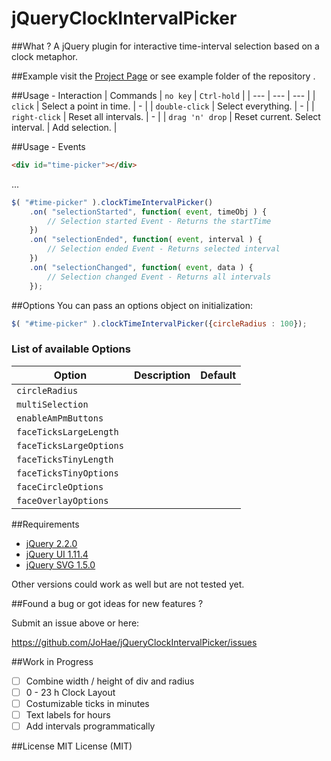# jQueryClockIntervalPicker

##What ?
A jQuery plugin for interactive time-interval selection based on a clock metaphor.

##Example
visit the [Project Page](http://johae.github.io/jQueryClockIntervalPicker) or see example folder of the repository .

##Usage - Interaction
| Commands | `no key` | `Ctrl-hold` |
| --- | --- | --- |
| `click` | Select a point in time. | - |
| `double-click` | Select everything. | - |
| `right-click` | Reset all intervals. | - |
| `drag 'n' drop` | Reset current. Select interval. | Add selection. |

##Usage - Events
```html
<div id="time-picker"></div>
```
...
```javascript
$( "#time-picker" ).clockTimeIntervalPicker()
    .on( "selectionStarted", function( event, timeObj ) {
        // Selection started Event - Returns the startTime
    })
    .on( "selectionEnded", function( event, interval ) {
        // Selection ended Event - Returns selected interval
    })
    .on( "selectionChanged", function( event, data ) {
        // Selection changed Event - Returns all intervals
    });
```

##Options
You can pass an options object on initialization:
```javascript
$( "#time-picker" ).clockTimeIntervalPicker({circleRadius : 100});
```

### List of available Options
| Option | Description | Default |
| --- | --- | --- |
| `circleRadius` |  | |
| `multiSelection` | | |
| `enableAmPmButtons` |  | |
| `faceTicksLargeLength` |  | |
| `faceTicksLargeOptions` | | |
| `faceTicksTinyLength` | | |
| `faceTicksTinyOptions` | | |
| `faceCircleOptions` | | |
| `faceOverlayOptions` | | |

##Requirements
- [jQuery 2.2.0](https://jquery.com)
- [jQuery UI 1.11.4](https://jquery.com)
- [jQuery SVG 1.5.0](https://jquery.com)

Other versions could work as well but are not tested yet.

##Found a bug or got ideas for new features ? 

Submit an issue above or here: 

<https://github.com/JoHae/jQueryClockIntervalPicker/issues>

##Work in Progress
- [ ] Combine width / height of div and radius
- [ ] 0 - 23 h Clock Layout
- [ ] Costumizable ticks in minutes
- [ ] Text labels for hours
- [ ] Add intervals programmatically

##License
MIT License (MIT)
